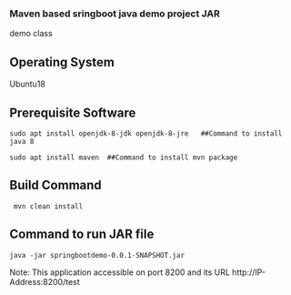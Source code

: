 ### Maven based sringboot java demo project JAR
demo class 

## Operating System
Ubuntu18

## Prerequisite Software
```
sudo apt install openjdk-8-jdk openjdk-8-jre   ##Command to install java 8

sudo apt install maven  ##Command to install mvn package
```
## Build Command

```
 mvn clean install
```

## Command to run JAR file
```
java -jar springbootdemo-0.0.1-SNAPSHOT.jar

```

Note: This application accessible on port 8200 and its URL http://IP-Address:8200/test
